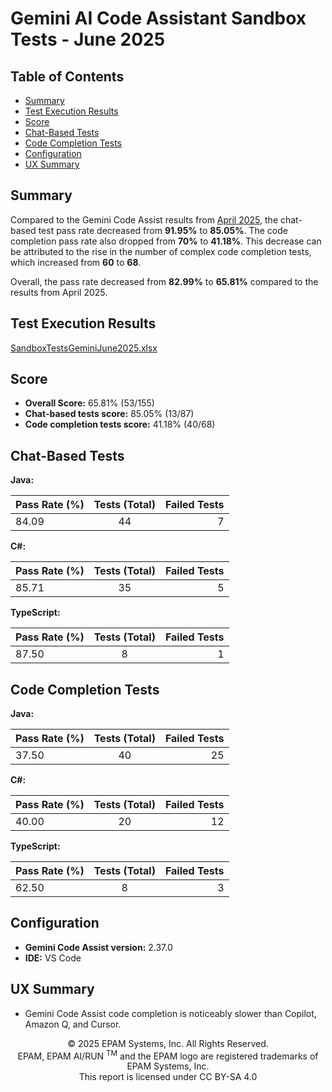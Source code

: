 # Gemini AI Code Assistant Sandbox Tests - June 2025

## Table of Contents

- [Summary](#summary)
- [Test Execution Results](#test-execution-results)
- [Score](#score)
- [Chat-Based Tests](#chat-based-tests)
- [Code Completion Tests](#code-completion-tests)
- [Configuration](#configuration)
- [UX Summary](#ux-summary)

## Summary

Compared to the Gemini Code Assist results from [April 2025](gemini-sandbox-tests-april-2025.md), the chat-based test pass rate decreased from **91.95%** to **85.05%**. The code completion pass rate also dropped from **70%** to **41.18%**. This decrease can be attributed to the rise in the number of complex code completion tests, which increased from **60** to **68**.

Overall, the pass rate decreased from **82.99%** to **65.81%** compared to the results from April 2025.

## Test Execution Results

[SandboxTestsGeminiJune2025.xlsx](../../../../../reports/2025/SandboxTestsGeminiJune2025.xlsx)

## Score

- **Overall Score:** 65.81% (53/155)
- **Chat-based tests score:** 85.05% (13/87)
- **Code completion tests score:** 41.18% (40/68)

## Chat-Based Tests

**Java:**

| Pass Rate (%) | Tests (Total) | Failed Tests |
|---------------|:-------------:|-------------:|
| 84.09         | 44            | 7            |

**C#:**

| Pass Rate (%) | Tests (Total) | Failed Tests |
|---------------|:-------------:|-------------:|
| 85.71         | 35            | 5            |

**TypeScript:**

| Pass Rate (%) | Tests (Total) | Failed Tests |
|---------------|:-------------:|-------------:|
| 87.50         | 8             | 1            |

## Code Completion Tests

**Java:**

| Pass Rate (%) | Tests (Total) | Failed Tests |
|---------------|:-------------:|-------------:|
| 37.50         | 40            | 25           |

**C#:**

| Pass Rate (%) | Tests (Total) | Failed Tests |
|---------------|:-------------:|-------------:|
| 40.00         | 20            | 12           |

**TypeScript:**

| Pass Rate (%) | Tests (Total) | Failed Tests |
|---------------|:-------------:|-------------:|
| 62.50         | 8             | 3            |

## Configuration

- **Gemini Code Assist version:** 2.37.0
- **IDE:** VS Code

## UX Summary

- Gemini Code Assist code completion is noticeably slower than Copilot, Amazon Q, and Cursor.

<p style="text-align: center;">    © 2025 EPAM Systems, Inc. All Rights Reserved.<br/>    EPAM, EPAM AI/RUN <sup>TM</sup> and the EPAM logo are registered trademarks of EPAM Systems, Inc.<br>    This report is licensed under CC BY-SA 4.0<br/></p>
